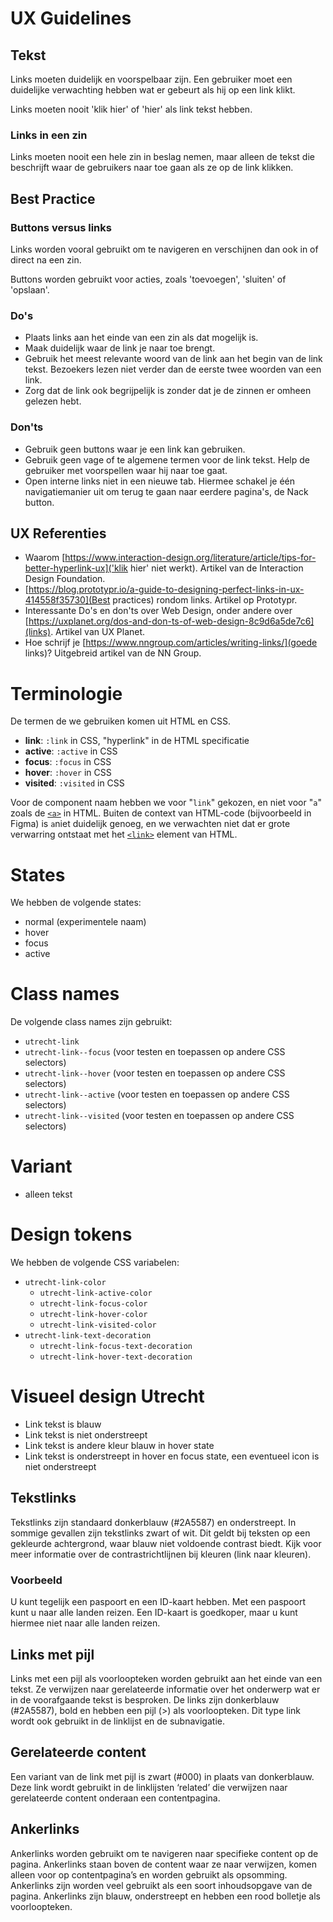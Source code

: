<!--
@license EUPL-1.2
Copyright (c) 2021 Gemeente Utrecht
-->

<!-- markdownlint-disable MD033 -->

# UX Guidelines

## Tekst

Links moeten duidelijk en voorspelbaar zijn. Een gebruiker moet een duidelijke verwachting hebben wat er gebeurt als hij op een link klikt.

Links moeten nooit 'klik hier' of 'hier' als link tekst hebben.

### Links in een zin

Links moeten nooit een hele zin in beslag nemen, maar alleen de tekst die beschrijft waar de gebruikers naar toe gaan als ze op de link klikken.

## Best Practice

### Buttons versus links

Links worden vooral gebruikt om te navigeren en verschijnen dan ook in of direct na een zin.

Buttons worden gebruikt voor acties, zoals 'toevoegen', 'sluiten' of 'opslaan'.

### Do's

- Plaats links aan het einde van een zin als dat mogelijk is.
- Maak duidelijk waar de link je naar toe brengt.
- Gebruik het meest relevante woord van de link aan het begin van de link tekst. Bezoekers lezen niet verder dan de eerste twee woorden van een link.
- Zorg dat de link ook begrijpelijk is zonder dat je de zinnen er omheen gelezen hebt.

### Don'ts

- Gebruik geen buttons waar je een link kan gebruiken.
- Gebruik geen vage of te algemene termen voor de link tekst. Help de gebruiker met voorspellen waar hij naar toe gaat.
- Open interne links niet in een nieuwe tab. Hiermee schakel je één navigatiemanier uit om terug te gaan naar eerdere pagina's, de Nack button.

## UX Referenties

- Waarom [https://www.interaction-design.org/literature/article/tips-for-better-hyperlink-ux]('klik hier' niet werkt). Artikel van de Interaction Design Foundation.
- [https://blog.prototypr.io/a-guide-to-designing-perfect-links-in-ux-414558f35730](Best practices) rondom links. Artikel op Prototypr.
- Interessante Do's en don'ts over Web Design, onder andere over [https://uxplanet.org/dos-and-don-ts-of-web-design-8c9d6a5de7c6](links). Artikel van UX Planet.
- Hoe schrijf je [https://www.nngroup.com/articles/writing-links/](goede links)? Uitgebreid artikel van de NN Group.

# Terminologie

De termen de we gebruiken komen uit HTML en CSS.

- **link**: `:link` in CSS, "hyperlink" in de HTML specificatie
- **active**: `:active` in CSS
- **focus**: `:focus` in CSS
- **hover**: `:hover` in CSS
- **visited**: `:visited` in CSS

Voor de component naam hebben we voor "`link`" gekozen, en niet voor "`a`" zoals de [`<a>`](https://html.spec.whatwg.org/multipage/text-level-semantics.html#the-a-element) in HTML. Buiten de context van HTML-code (bijvoorbeeld in Figma) is `a`niet duidelijk genoeg, en we verwachten niet dat er grote verwarring ontstaat met het [`<link>`](https://html.spec.whatwg.org/multipage/semantics.html#the-link-element) element van HTML.

# States

We hebben de volgende states:

- normal (experimentele naam)
- hover
- focus
- active

# Class names

De volgende class names zijn gebruikt:

- `utrecht-link`
- `utrecht-link--focus` (voor testen en toepassen op andere CSS selectors)
- `utrecht-link--hover` (voor testen en toepassen op andere CSS selectors)
- `utrecht-link--active` (voor testen en toepassen op andere CSS selectors)
- `utrecht-link--visited` (voor testen en toepassen op andere CSS selectors)

# Variant

- alleen tekst

# Design tokens

We hebben de volgende CSS variabelen:

- `utrecht-link-color`
  - `utrecht-link-active-color`
  - `utrecht-link-focus-color`
  - `utrecht-link-hover-color`
  - `utrecht-link-visited-color`
- `utrecht-link-text-decoration`
  - `utrecht-link-focus-text-decoration`
  - `utrecht-link-hover-text-decoration`

# Visueel design Utrecht

- Link tekst is blauw
- Link tekst is niet onderstreept
- Link tekst is andere kleur blauw in hover state
- Link tekst is onderstreept in hover en focus state, een eventueel icon is niet onderstreept

## Tekstlinks

Tekstlinks zijn standaard donkerblauw (#2A5587) en onderstreept. In sommige gevallen zijn tekstlinks zwart of wit. Dit geldt bij teksten op een gekleurde achtergrond, waar blauw niet voldoende contrast biedt. Kijk voor meer informatie over de contrastrichtlijnen bij kleuren (link naar kleuren).

### Voorbeeld

U kunt tegelijk een paspoort en een ID-kaart hebben. Met een paspoort kunt u naar alle landen reizen. Een ID-kaart is goedkoper, maar u kunt hiermee niet naar alle landen reizen.

## Links met pijl

Links met een pijl als voorloopteken worden gebruikt aan het einde van een tekst. Ze verwijzen naar gerelateerde informatie over het onderwerp wat er in de voorafgaande tekst is besproken. De links zijn donkerblauw (#2A5587), bold en hebben een pijl (>) als voorloopteken. Dit type link wordt ook gebruikt in de linklijst en de subnavigatie.

## Gerelateerde content

Een variant van de link met pijl is zwart (#000) in plaats van donkerblauw. Deze link wordt gebruikt in de linklijsten ‘related’ die verwijzen naar gerelateerde content onderaan een contentpagina.

## Ankerlinks

Ankerlinks worden gebruikt om te navigeren naar specifieke content op de pagina. Ankerlinks staan boven de content waar ze naar verwijzen, komen alleen voor op contentpagina’s en worden gebruikt als opsomming. Ankerlinks zijn worden veel gebruikt als een soort inhoudsopgave van de pagina.
Ankerlinks zijn blauw, onderstreept en hebben een rood bolletje als voorloopteken.

